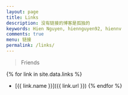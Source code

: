 ```yaml
---
layout: page
title: Links
description: 没有链接的博客是孤独的
keywords: Hien Nguyen, hiennguyen92, hiennv
comments: true
menu: 链接
permalink: /links/
---
```


> Friends

{% for link in site.data.links %}
* [{{ link.name }}]({{ link.url }})
{% endfor %}

